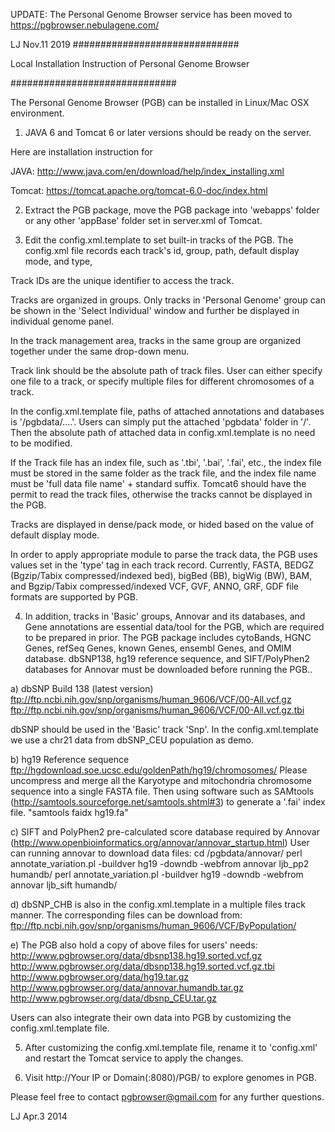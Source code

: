 UPDATE: The Personal Genome Browser service has been moved to https://pgbrowser.nebulagene.com/

LJ Nov.11 2019 
##############################

Local Installation Instruction of Personal Genome Browser

##############################

The Personal Genome Browser (PGB) can be installed in Linux/Mac OSX environment. 

1. JAVA 6 and Tomcat 6 or later versions should be ready on the server.

Here are installation instruction for

JAVA:
http://www.java.com/en/download/help/index_installing.xml

Tomcat:
https://tomcat.apache.org/tomcat-6.0-doc/index.html

2. Extract the PGB package, move the PGB package into 'webapps' folder 
or any other 'appBase' folder set in server.xml of Tomcat.

3. Edit the config.xml.template to set built-in tracks of the PGB. The 
config.xml file records each track's id, group, path, default display mode, 
and type, 

Track IDs are the unique identifier to access the track. 

Tracks are organized in groups. Only tracks in 'Personal Genome' group can 
be shown in the 'Select Individual' window and further be displayed in 
individual genome panel. 

In the track management area, tracks in the same group are organized 
together under the same drop-down menu.

Track link should be the absolute path of track files. User can either 
specify one file to a track, or specify multiple files for different 
chromosomes of a track.

In the config.xml.template file, paths of attached annotations and databases
is '/pgbdata/....'. Users can simply put the attached 'pgbdata' folder in 
'/'. Then the absolute path of attached data in config.xml.template is no
need to be modified.

If the Track file has an index file, such as '.tbi', '.bai', '.fai', etc., 
the index file must be stored in the same folder as the track file, and 
the index file name must be 'full data file name' + standard suffix. Tomcat6 
should have the permit to read the track files, otherwise the tracks cannot 
be displayed in the PGB.

Tracks are displayed in dense/pack mode, or hided based on the value of 
default display mode.

In order to apply appropriate module to parse the track data, the PGB uses 
values set in the 'type' tag in each track record. Currently, FASTA, BEDGZ 
(Bgzip/Tabix compressed/indexed bed), bigBed (BB), bigWig (BW), BAM, and 
Bgzip/Tabix compressed/indexed VCF, GVF, ANNO, GRF, GDF file formats are 
supported by PGB.

4. In addition, tracks in 'Basic' groups, Annovar and its databases, and 
Gene annotations are essential data/tool for the PGB, which are required 
to be prepared in prior. The PGB package includes cytoBands, HGNC Genes, 
refSeq Genes, known Genes, ensembl Genes, and OMIM database. dbSNP138, 
hg19 reference sequence, and SIFT/PolyPhen2 databases for Annovar must be 
downloaded before running the PGB..
	
a) dbSNP Build 138 (latest version)
ftp://ftp.ncbi.nih.gov/snp/organisms/human_9606/VCF/00-All.vcf.gz
ftp://ftp.ncbi.nih.gov/snp/organisms/human_9606/VCF/00-All.vcf.gz.tbi

dbSNP should be used in the 'Basic' track 'Snp'. In the config.xml.template 
we use a chr21 data from dbSNP_CEU population as demo.

b) hg19 Reference sequence
ftp://hgdownload.soe.ucsc.edu/goldenPath/hg19/chromosomes/
Please uncompress and merge all the Karyotype and mitochondria chromosome 
sequence into a single FASTA file. Then using software such as SAMtools 
(http://samtools.sourceforge.net/samtools.shtml#3) to generate a '.fai' 
index file.
"samtools faidx hg19.fa"

c) SIFT and PolyPhen2 pre-calculated score database required by Annovar 
(http://www.openbioinformatics.org/annovar/annovar_startup.html)
User can running annovar to download data files:
cd /pgbdata/annovar/
perl annotate_variation.pl -buildver hg19 -downdb -webfrom annovar ljb_pp2 humandb/
perl annotate_variation.pl -buildver hg19 -downdb -webfrom annovar ljb_sift humandb/

d) dbSNP_CHB is also in the config.xml.template in a multiple files track 
manner. The corresponding files can be download from:
ftp://ftp.ncbi.nih.gov/snp/organisms/human_9606/VCF/ByPopulation/

e) The PGB also hold a copy of above files for users' needs:
http://www.pgbrowser.org/data/dbsnp138.hg19.sorted.vcf.gz
http://www.pgbrowser.org/data/dbsnp138.hg19.sorted.vcf.gz.tbi
http://www.pgbrowser.org/data/hg19.tar.gz
http://www.pgbrowser.org/data/annovar.humandb.tar.gz
http://www.pgbrowser.org/data/dbsnp_CEU.tar.gz

Users can also integrate their own data into PGB by customizing the 
config.xml.template file.

5. After customizing the config.xml.template file, rename it to 'config.xml' 
and restart the Tomcat service to apply the changes.

6. Visit http://Your IP or Domain(:8080)/PGB/ to explore genomes in PGB.

Please feel free to contact pgbrowser@gmail.com for any further questions.

LJ Apr.3 2014
